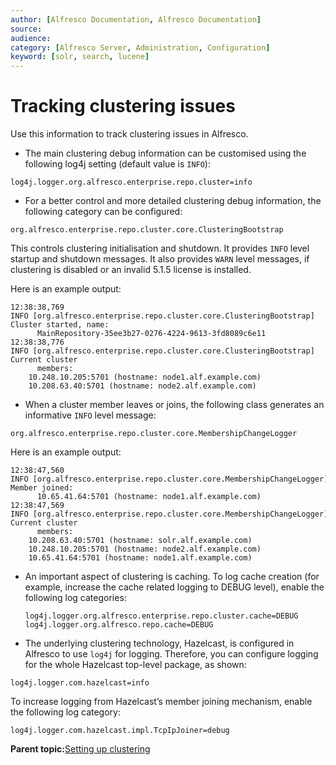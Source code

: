 ```yaml
---
author: [Alfresco Documentation, Alfresco Documentation]
source: 
audience: 
category: [Alfresco Server, Administration, Configuration]
keyword: [solr, search, lucene]
---
```


# Tracking clustering issues

Use this information to track clustering issues in Alfresco.

-   The main clustering debug information can be customised using the following log4j setting \(default value is `INFO`\):  

```
log4j.logger.org.alfresco.enterprise.repo.cluster=info
```

-   For a better control and more detailed clustering debug information, the following category can be configured:  

```
org.alfresco.enterprise.repo.cluster.core.ClusteringBootstrap
```

This controls clustering initialisation and shutdown. It provides `INFO` level startup and shutdown messages. It also provides `WARN` level messages, if clustering is disabled or an invalid 5.1.5 license is installed.

Here is an example output:

```
12:38:38,769 INFO [org.alfresco.enterprise.repo.cluster.core.ClusteringBootstrap] Cluster started, name:
      MainRepository-35ee3b27-0276-4224-9613-3fd8089c6e11
12:38:38,776 INFO [org.alfresco.enterprise.repo.cluster.core.ClusteringBootstrap] Current cluster
      members: 
    10.248.10.205:5701 (hostname: node1.alf.example.com)
    10.208.63.40:5701 (hostname: node2.alf.example.com)    
```

-   When a cluster member leaves or joins, the following class generates an informative `INFO` level message:

```
org.alfresco.enterprise.repo.cluster.core.MembershipChangeLogger  
```

Here is an example output:

```
12:38:47,560 INFO [org.alfresco.enterprise.repo.cluster.core.MembershipChangeLogger] Member joined:
      10.65.41.64:5701 (hostname: node1.alf.example.com)
12:38:47,569 INFO [org.alfresco.enterprise.repo.cluster.core.MembershipChangeLogger] Current cluster
      members:
    10.208.63.40:5701 (hostname: solr.alf.example.com)
    10.248.10.205:5701 (hostname: node2.alf.example.com)
    10.65.41.64:5701 (hostname: node1.alf.example.com)
```

-   An important aspect of clustering is caching. To log cache creation \(for example, increase the cache related logging to DEBUG level\), enable the following log categories:

    ```
    log4j.logger.org.alfresco.enterprise.repo.cluster.cache=DEBUG
    log4j.logger.org.alfresco.repo.cache=DEBUG
    ```


-   The underlying clustering technology, Hazelcast, is configured in Alfresco to use `log4j` for logging. Therefore, you can configure logging for the whole Hazelcast top-level package, as shown:

```
log4j.logger.com.hazelcast=info
```

To increase logging from Hazelcast’s member joining mechanism, enable the following log category:

```
log4j.logger.com.hazelcast.impl.TcpIpJoiner=debug
```

**Parent topic:**[Setting up clustering](../concepts/ha-intro.md)

